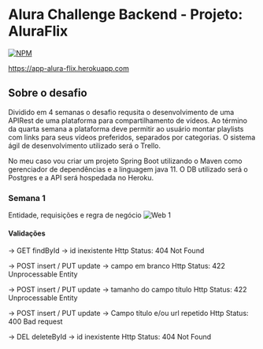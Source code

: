 # Alura Challenge Backend - Projeto: AluraFlix
[![NPM](https://img.shields.io/npm/l/react)](https://github.com/nabucodonosor-java/ChallengeAluraFlix/blob/main/LICENSE)


https://app-alura-flix.herokuapp.com

## Sobre o desafio

Dividido em 4 semanas o desafio requsita o desenvolvimento de uma APIRest de uma plataforma para compartilhamento de vídeos. Ao término da quarta semana a plataforma 
deve permitir ao usuário montar playlists com links para seus vídeos preferidos, separados por categorias. O sistema ágil de desenvolvimento utilizado será o Trello.

No meu caso vou criar um projeto Spring Boot utilizando o Maven como gerenciador de dependências e a linguagem java 11. O DB utilizado será o Postgres e a API será
hospedada no Heroku.

### Semana 1

Entidade, requisições e regra de negócio
![Web 1](https://personal-bucket-franco.s3.sa-east-1.amazonaws.com/s1-diagrama.png)

#### Validações

-> GET findById -> id inexistente
Http Status: 404 Not Found

-> POST insert / PUT update -> campo em branco
Http Status: 422 Unprocessable Entity

-> POST insert / PUT update -> tamanho do campo título
Http Status: 422 Unprocessable Entity

-> POST insert / PUT update -> Campo título e/ou url repetido
Http Status: 400 Bad request

-> DEL deleteById -> id inexistente
Http Status: 404 Not Found




